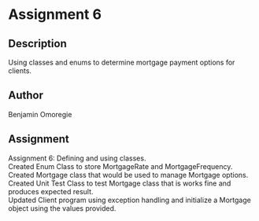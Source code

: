 # Assignment 6

## Description
Using classes and enums to determine mortgage payment options for clients.

## Author
Benjamin Omoregie

## Assignment
Assignment 6: Defining and using classes.  
Created Enum Class to store MortgageRate and MortgageFrequency.  
Created Mortgage class that would be  used to manage Mortgage options.  
Created Unit Test Class to test Mortgage class that is works fine and produces expected result.  
Updated Client program using exception handling and initialize a Mortgage object using the values provided.  
